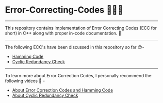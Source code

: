 # Error-Correcting-Codes 👨🏾‍💻

---

This repository contains implementation of Error Correcting Codes (ECC for short) in C++ along with proper in-code documentation. 📝

---

The following ECC's have been discussed in this repository so far 😉-

- [Hamming Code](https://en.wikipedia.org/wiki/Hamming_code)
- [Cyclic Redundancy Check](https://en.wikipedia.org/wiki/Cyclic_redundancy_check)

---

To learn more about Error Correction Codes, I personally recommend the following videos 🏫 -

- [About Error Correction Codes and Hamming Code](https://www.youtube.com/watch?v=X8jsijhllIA)
- [About Cyclic Redundancy Check](https://www.youtube.com/watch?v=A9g6rTMblz4)
